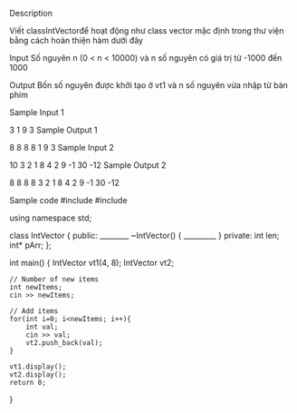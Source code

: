 Description

Viết classIntVectorđể hoạt động như class vector mặc định trong thư viện <vector> bằng cách hoàn thiện hàm dưới đây

Input
Số nguyên n (0 < n < 10000) và n số nguyên có giá trị từ -1000 đến 1000

Output
Bốn số nguyên được khởi tạo ở vt1 và n số nguyên vừa nhập từ bàn phím

Sample Input 1

3
1 9 3
Sample Output 1

8 8 8 8
1 9 3
Sample Input 2

10
3 2 1 8 4 2 9 -1 30 -12
Sample Output 2

8 8 8 8
3 2 1 8 4 2 9 -1 30 -12

Sample code
#include <iostream>
#include <vector>

using namespace std;

class IntVector
{
public:
  	________
    ~IntVector()
    {
      _________
    }
private:
    int len;
    int* pArr;
};

int main()
{
    IntVector vt1(4, 8);
    IntVector vt2;

    // Number of new items
    int newItems;
    cin >> newItems;

    // Add items
    for(int i=0; i<newItems; i++){
        int val;
        cin >> val;
        vt2.push_back(val);
    }

    vt1.display();
    vt2.display();
    return 0;
}
